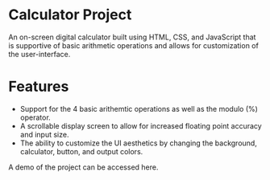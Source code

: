 # Calculator Project
An on-screen digital calculator built using HTML, CSS, and JavaScript that is supportive of basic arithmetic operations and allows for customization of the user-interface.

# Features
- Support for the 4 basic arithemtic operations as well as the modulo (%) operator.
- A scrollable display screen to allow for increased floating point accuracy and input size.
- The ability to customize the UI aesthetics by changing the background, calculator, button, and output colors.


A demo of the project can be accessed here.


